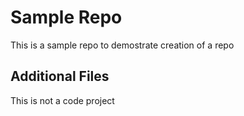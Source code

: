 Sample Repo
============

This is a sample repo to demostrate creation of a repo

Additional Files
-----------------

This is not a code project

